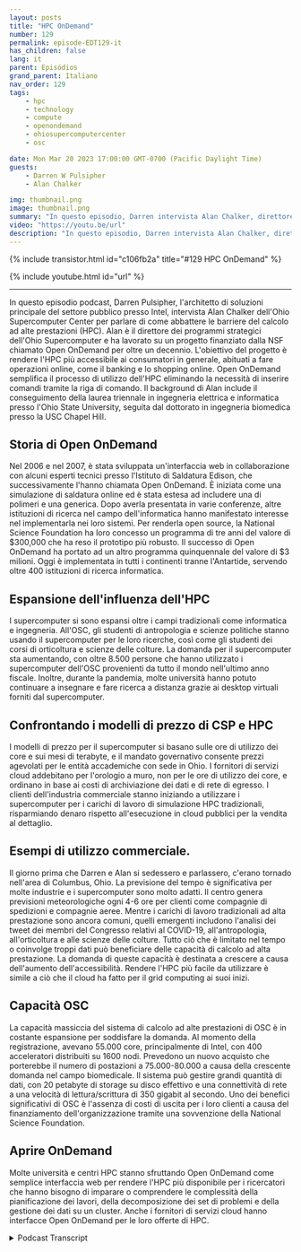 ```yaml
---
layout: posts
title: "HPC OnDemand"
number: 129
permalink: episode-EDT129-it
has_children: false
lang: it
parent: Episódios
grand_parent: Italiano
nav_order: 129
tags:
    - hpc
    - technology
    - compute
    - openondemand
    - ohiosupercomputercenter
    - osc

date: Mon Mar 20 2023 17:00:00 GMT-0700 (Pacific Daylight Time)
guests:
    - Darren W Pulsipher
    - Alan Chalker

img: thumbnail.png
image: thumbnail.png
summary: "In questo episodio, Darren intervista Alan Chalker, direttore del programma strategico presso l'Ohio Super Computer Center, riguardo a Open OnDemand per cluster HPC in tutto il mondo."
video: "https://youtu.be/url"
description: "In questo episodio, Darren intervista Alan Chalker, direttore del programma strategico presso l'Ohio Super Computer Center, riguardo a Open OnDemand per cluster HPC in tutto il mondo."
---
```


<div>
{% include transistor.html id="c106fb2a" title="#129 HPC OnDemand" %}

{% include youtube.html id="url" %}
</div>

---

In questo episodio podcast, Darren Pulsipher, l'architetto di soluzioni principale del settore pubblico presso Intel, intervista Alan Chalker dell'Ohio Supercomputer Center per parlare di come abbattere le barriere del calcolo ad alte prestazioni (HPC). Alan è il direttore dei programmi strategici dell'Ohio Supercomputer e ha lavorato su un progetto finanziato dalla NSF chiamato Open OnDemand per oltre un decennio. L'obiettivo del progetto è rendere l'HPC più accessibile ai consumatori in generale, abituati a fare operazioni online, come il banking e lo shopping online. Open OnDemand semplifica il processo di utilizzo dell'HPC eliminando la necessità di inserire comandi tramite la riga di comando. Il background di Alan include il conseguimento della laurea triennale in ingegneria elettrica e informatica presso l'Ohio State University, seguita dal dottorato in ingegneria biomedica presso la USC Chapel Hill.

## Storia di Open OnDemand

Nel 2006 e nel 2007, è stata sviluppata un'interfaccia web in collaborazione con alcuni esperti tecnici presso l'Istituto di Saldatura Edison, che successivamente l'hanno chiamata Open OnDemand. È iniziata come una simulazione di saldatura online ed è stata estesa ad includere una di polimeri e una generica. Dopo averla presentata in varie conferenze, altre istituzioni di ricerca nel campo dell'informatica hanno manifestato interesse nel implementarla nei loro sistemi. Per renderla open source, la National Science Foundation ha loro concesso un programma di tre anni del valore di $300,000 che ha reso il prototipo più robusto. Il successo di Open OnDemand ha portato ad un altro programma quinquennale del valore di $3 milioni. Oggi è implementata in tutti i continenti tranne l'Antartide, servendo oltre 400 istituzioni di ricerca informatica.

## Espansione dell'influenza dell'HPC

I supercomputer si sono espansi oltre i campi tradizionali come informatica e ingegneria. All'OSC, gli studenti di antropologia e scienze politiche stanno usando il supercomputer per le loro ricerche, così come gli studenti dei corsi di orticoltura e scienze delle colture. La domanda per il supercomputer sta aumentando, con oltre 8.500 persone che hanno utilizzato i supercomputer dell'OSC provenienti da tutto il mondo nell'ultimo anno fiscale. Inoltre, durante la pandemia, molte università hanno potuto continuare a insegnare e fare ricerca a distanza grazie ai desktop virtuali forniti dal supercomputer.

## Confrontando i modelli di prezzo di CSP e HPC

I modelli di prezzo per il supercomputer si basano sulle ore di utilizzo dei core e sui mesi di terabyte, e il mandato governativo consente prezzi agevolati per le entità accademiche con sede in Ohio. I fornitori di servizi cloud addebitano per l'orologio a muro, non per le ore di utilizzo dei core, e ordinano in base ai costi di archiviazione dei dati e di rete di egresso. I clienti dell'industria commerciale stanno iniziando a utilizzare i supercomputer per i carichi di lavoro di simulazione HPC tradizionali, risparmiando denaro rispetto all'esecuzione in cloud pubblici per la vendita al dettaglio.

## Esempi di utilizzo commerciale.

Il giorno prima che Darren e Alan si sedessero e parlassero, c'erano tornado nell'area di Columbus, Ohio. La previsione del tempo è significativa per molte industrie e i supercomputer sono molto adatti. Il centro genera previsioni meteorologiche ogni 4-6 ore per clienti come compagnie di spedizioni e compagnie aeree. Mentre i carichi di lavoro tradizionali ad alta prestazione sono ancora comuni, quelli emergenti includono l'analisi dei tweet dei membri del Congresso relativi al COVID-19, all'antropologia, all'orticoltura e alle scienze delle colture. Tutto ciò che è limitato nel tempo o coinvolge troppi dati può beneficiare delle capacità di calcolo ad alta prestazione. La domanda di queste capacità è destinata a crescere a causa dell'aumento dell'accessibilità. Rendere l'HPC più facile da utilizzare è simile a ciò che il cloud ha fatto per il grid computing ai suoi inizi.

## Capacità OSC

La capacità massiccia del sistema di calcolo ad alte prestazioni di OSC è in costante espansione per soddisfare la domanda. Al momento della registrazione, avevano 55.000 core, principalmente di Intel, con 400 acceleratori distribuiti su 1600 nodi. Prevedono un nuovo acquisto che porterebbe il numero di postazioni a 75.000-80.000 a causa della crescente domanda nel campo biomedicale. Il sistema può gestire grandi quantità di dati, con 20 petabyte di storage su disco effettivo e una connettività di rete a una velocità di lettura/scrittura di 350 gigabit al secondo. Uno dei benefici significativi di OSC è l'assenza di costi di uscita per i loro clienti a causa del finanziamento dell'organizzazione tramite una sovvenzione della National Science Foundation.

## Aprire OnDemand

Molte università e centri HPC stanno sfruttando Open OnDemand come semplice interfaccia web per rendere l'HPC più disponibile per i ricercatori che hanno bisogno di imparare o comprendere le complessità della pianificazione dei lavori, della decomposizione dei set di problemi e della gestione dei dati su un cluster. Anche i fornitori di servizi cloud hanno interfacce Open OnDemand per le loro offerte di HPC.



<details>
<summary> Podcast Transcript </summary>

<p></p>

</details>
